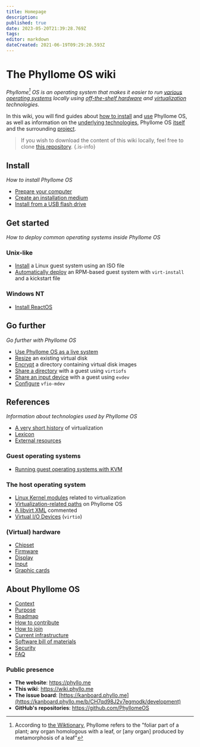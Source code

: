 ```yaml
---
title: Homepage
description: 
published: true
date: 2023-05-20T21:39:28.769Z
tags: 
editor: markdown
dateCreated: 2021-06-19T09:29:20.593Z
---
```


# The Phyllome OS wiki

*Phyllome[^1] OS is an operating system that makes it easier to run [various operating systems](#go-further) locally using [off-the-shelf hardware](/deploy/prepare) and [virtualization](/virt/lexicon#virtualization) technologies.*

In this wiki, you will find guides about [how to install](#install) and [use](#get-started) Phyllome OS, as well as information on the [underlying technologies](#references), Phyllome OS [itself](#about-phyllome-os) and the surrounding [project](#about-the-project).

[^1]: According to [the Wiktionary](https://en.wiktionary.org/wiki/phyllome), Phyllome refers to the "foliar part of a plant; any organ homologous with a leaf, or [any organ] produced by metamorphosis of a leaf"

> If you wish to download the content of this wiki locally, feel free to clone [this repository](https://github.com/PhyllomeOS/wiki).
{.is-info}

## Install

*How to install Phyllome OS*

- [Prepare your computer](/deploy/prepare)
- [Create an installation medium](/deploy/medium)
- [Install from a USB flash drive](/deploy/install)

## Get started

*How to deploy common operating systems inside Phyllome OS*

### Unix-like
	
- [Install](/getstarted/install-guest) a Linux guest system using an ISO file
- [Automatically deploy](/getstarted/virt-install) an RPM-based guest system with `virt-install` and a kickstart file

### Windows NT

- [Install ReactOS](/getstarted/reactos)

## Go further

*Go further with Phyllome OS*

- [Use Phyllome OS as a live system](/gofurther/live)
- [Resize](/gofurther/resize) an existing virtual disk
- [Encrypt](/gofurther/encrypt) a directory containing virtual disk images
- [Share a directory](/gofurther/virtiofs) with a guest using `virtiofs`
- [Share an input device](/gofurther/evdev) with a guest using `evdev`
- [Configure](/gofurther/vfio-mdev) `vfio-mdev`

## References

*Information about technologies used by Phyllome OS*

- [A very short history](/virt/history) of virtualization
- [Lexicon](/virt/lexicon)
- [External resources](/virt/resources)

### Guest operating systems

- [Running guest operating systems with KVM](/virt/guest.md)

### The host operating system

- [Linux Kernel modules](/virt/host/modules) related to virtualization
- [Virtualization-related paths](/virt/host/paths) on Phyllome OS
- [A libvirt XML](/virt/host/xml) commented
- [Virtual I/O Devices](/virt/vm/virtio) (`virtio`)

### (Virtual) hardware

- [Chipset](/virt/vm/chipset)
- [Firmware](/virt/vm/firmware)
- [Display](/virt/vm/display)
- [Input](/virt/vm/input)
- [Graphic cards](/virt/vm/graphic-card)

## About Phyllome OS

- [Context](/phyllomeos/context)
- [Purpose](/phyllomeos/purpose)
- [Roadmap](/phyllomeos/roadmap)
- [How to contribute](/project/contribute)
- [How to join](/project/join)
- [Current infrastructure](/project/infrastructure)
- [Software bill of materials](/phyllomeos/sbom)
- [Security](/phyllomeos/security)
- [FAQ](/phyllomeos/faq)

### Public presence

- **The website**: https://phyllo.me
- **This wiki**: https://wiki.phyllo.me
- **The issue board**: [https://kanboard.phyllo.me](https://kanboard.phyllo.me/b/CH7qd98J2v7egmodk/development)
- **GitHub's repositories**: https://github.com/PhyllomeOS

